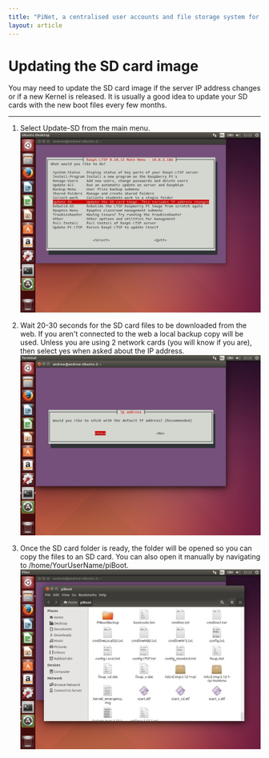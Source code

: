 ```yaml
---
title: "PiNet, a centralised user accounts and file storage system for a Raspberry Pi classroom."
layout: article
---
```


# Updating the SD card image

You may need to update the SD card image if the server IP address changes or if a new Kernel is released. It is usually a good idea
to update your SD cards with the new boot files every few months.

----

1. Select Update-SD from the main menu.  
![](/assets/images/update-sd-1.jpeg)    

2. Wait 20-30 seconds for the SD card files to be downloaded from the web.
If you aren't connected to the web a local backup copy will be used.
Unless you are using 2 network cards (you will know if you are), then select yes when asked about the IP address.   
![](/assets/images/update-sd-2.jpeg)   

3. Once the SD card folder is ready, the folder will be opened so you can copy the files to an SD card. You can also
open it manually by navigating to /home/YourUserName/piBoot.   
![](/assets/images/update-sd-3.jpeg)   
